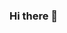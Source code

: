 ### Hi there 👋

<!--
**kunikida007/kunikida007** is a ✨ _special_ ✨ repository because its `README.md` (this file) appears on your GitHub profile.
<p align="left"> 
  <img alt="Top Langs" height="150px" src="https://github-readme-stats.vercel.app/api/top-langs/?username=kunikida007&layout=compact&count_private=true&show_icons=true&theme=onedark" />
  <img alt="github stats" height="150px" src="https://github-readme-stats.vercel.app/api?username=kunikida007&count_private=true&show_icons=true&show_icons=true&theme=onedark" />
</p>

[![trophy](https://github-profile-trophy.vercel.app/?username=kunikida007&theme=onedark&column=7
)](https://github.com/ryo-ma/github-profile-trophy)

-->
